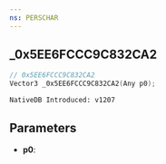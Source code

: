 ```yaml
---
ns: PERSCHAR
---
```

## _0x5EE6FCCC9C832CA2

```c
// 0x5EE6FCCC9C832CA2
Vector3 _0x5EE6FCCC9C832CA2(Any p0);
```

```
NativeDB Introduced: v1207
```

## Parameters
* **p0**:
